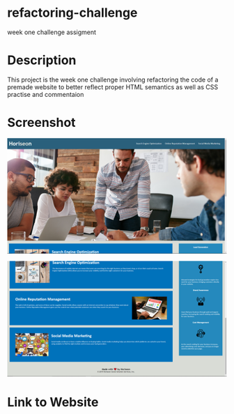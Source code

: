 # refactoring-challenge
week one challenge assigment
# Description 

This project is the week one challenge involving refactoring the code of a premade website to better reflect proper HTML semantics as well as CSS practise and commentaion

# Screenshot 

![website1](assets\images\website1.png)

![website2](assets\images\website2.png)

# Link to Website